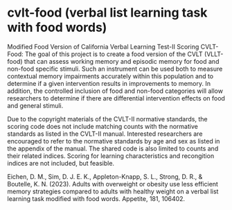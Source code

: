 # cvlt-food (verbal list learning task with food words)
Modified Food Version of California Verbal Learning Test-II 
Scoring CVLT-Food: The goal of this project is to create a food version of the CVLT (VLLT-food) that can assess working memory and episodic memory for food and non-food specific stimuli. Such an instrument can be used both to measure contextual memory impairments accurately within this population and to determine if a given intervention results in improvements to memory. In addition, the controlled inclusion of food and non-food categories will allow researchers to determine if there are differential intervention effects on food and general stimuli. 

Due to the copyright materials of the CVLT-II normative standards, the scoring code does not include matching counts with the normative standards as listed in the CVLT-II manual. Interested researchers are encouraged to refer to the normative standards by age and sex as listed in the appendix of the manual. The shared code is also limited to counts and their related indices. Scoring for learning characteristics and recongition indices are not included, but feasible. 

Eichen, D. M., Sim, D. J. E. K., Appleton-Knapp, S. L., Strong, D. R., & Boutelle, K. N. (2023). Adults with overweight or obesity use less efficient memory strategies compared to adults with healthy weight on a verbal list learning task modified with food words. Appetite, 181, 106402.

